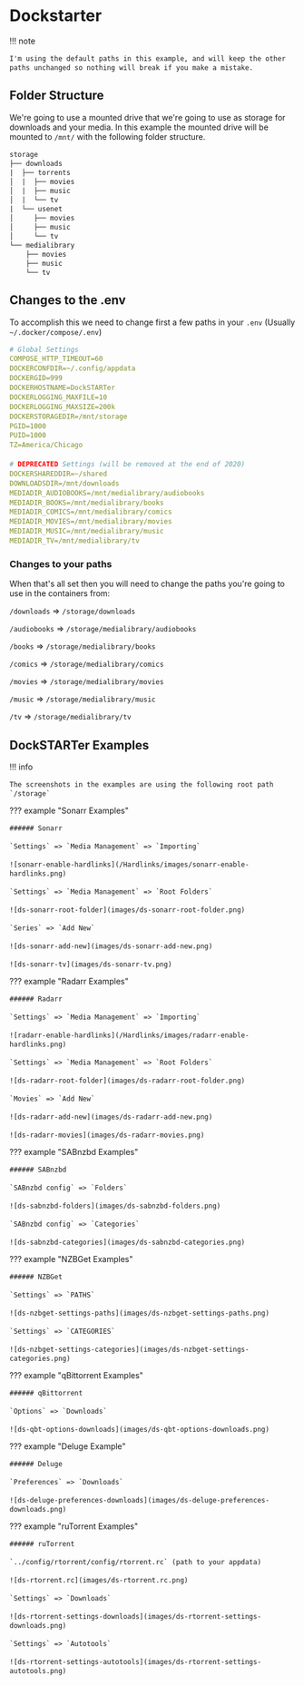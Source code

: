 # Dockstarter

!!! note

    I'm using the default paths in this example, and will keep the other paths unchanged so nothing will break if you make a mistake.

## Folder Structure

We're going to use a mounted drive that we're going to use as storage for downloads and your media.
In this example the mounted drive will be mounted to `/mnt/` with the following folder structure.

```none
storage
├── downloads
|  ├── torrents
│  |  ├── movies
│  |  ├── music
│  |  └── tv
|  └── usenet
│     ├── movies
│     ├── music
│     └── tv
└── medialibrary
    ├── movies
    ├── music
    └── tv
```

## Changes to the .env

To accomplish this we need to change first a few paths in your `.env` (Usually `~/.docker/compose/.env`)

``` yaml
# Global Settings
COMPOSE_HTTP_TIMEOUT=60
DOCKERCONFDIR=~/.config/appdata
DOCKERGID=999
DOCKERHOSTNAME=DockSTARTer
DOCKERLOGGING_MAXFILE=10
DOCKERLOGGING_MAXSIZE=200k
DOCKERSTORAGEDIR=/mnt/storage
PGID=1000
PUID=1000
TZ=America/Chicago

# DEPRECATED Settings (will be removed at the end of 2020)
DOCKERSHAREDDIR=~/shared
DOWNLOADSDIR=/mnt/downloads
MEDIADIR_AUDIOBOOKS=/mnt/medialibrary/audiobooks
MEDIADIR_BOOKS=/mnt/medialibrary/books
MEDIADIR_COMICS=/mnt/medialibrary/comics
MEDIADIR_MOVIES=/mnt/medialibrary/movies
MEDIADIR_MUSIC=/mnt/medialibrary/music
MEDIADIR_TV=/mnt/medialibrary/tv
```

### Changes to your paths

When that's all set then you will need to change the paths you're going to use in the containers from:

`/downloads` => `/storage/downloads`

`/audiobooks` => `/storage/medialibrary/audiobooks`

`/books` => `/storage/medialibrary/books`

`/comics`  => `/storage/medialibrary/comics`

`/movies` => `/storage/medialibrary/movies`

`/music` => `/storage/medialibrary/music`

`/tv` => `/storage/medialibrary/tv`

## DockSTARTer Examples

!!! info

    The screenshots in the examples are using the following root path `/storage`

??? example "Sonarr Examples"

    ###### Sonarr

    `Settings` => `Media Management` => `Importing`

    ![sonarr-enable-hardlinks](/Hardlinks/images/sonarr-enable-hardlinks.png)

    `Settings` => `Media Management` => `Root Folders`

    ![ds-sonarr-root-folder](images/ds-sonarr-root-folder.png)

    `Series` => `Add New`

    ![ds-sonarr-add-new](images/ds-sonarr-add-new.png)

    ![ds-sonarr-tv](images/ds-sonarr-tv.png)

??? example "Radarr Examples"

    ###### Radarr

    `Settings` => `Media Management` => `Importing`

    ![radarr-enable-hardlinks](/Hardlinks/images/radarr-enable-hardlinks.png)

    `Settings` => `Media Management` => `Root Folders`

    ![ds-radarr-root-folder](images/ds-radarr-root-folder.png)

    `Movies` => `Add New`

    ![ds-radarr-add-new](images/ds-radarr-add-new.png)

    ![ds-radarr-movies](images/ds-radarr-movies.png)

??? example "SABnzbd Examples"

    ###### SABnzbd

    `SABnzbd config` => `Folders`

    ![ds-sabnzbd-folders](images/ds-sabnzbd-folders.png)

    `SABnzbd config` => `Categories`

    ![ds-sabnzbd-categories](images/ds-sabnzbd-categories.png)

??? example "NZBGet Examples"

    ###### NZBGet

    `Settings` => `PATHS`

    ![ds-nzbget-settings-paths](images/ds-nzbget-settings-paths.png)

    `Settings` => `CATEGORIES`

    ![ds-nzbget-settings-categories](images/ds-nzbget-settings-categories.png)

??? example "qBittorrent Examples"

    ###### qBittorrent

    `Options` => `Downloads`

    ![ds-qbt-options-downloads](images/ds-qbt-options-downloads.png)

??? example "Deluge Example"

    ###### Deluge

    `Preferences` => `Downloads`

    ![ds-deluge-preferences-downloads](images/ds-deluge-preferences-downloads.png)

??? example "ruTorrent Examples"

    ###### ruTorrent

    `../config/rtorrent/config/rtorrent.rc` (path to your appdata)

    ![ds-rtorrent.rc](images/ds-rtorrent.rc.png)

    `Settings` => `Downloads`

    ![ds-rtorrent-settings-downloads](images/ds-rtorrent-settings-downloads.png)

    `Settings` => `Autotools`

    ![ds-rtorrent-settings-autotools](images/ds-rtorrent-settings-autotools.png)

